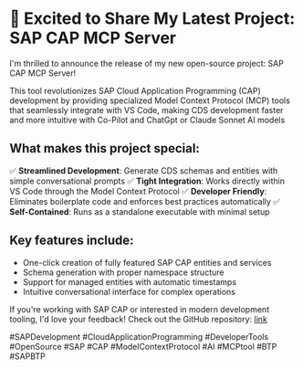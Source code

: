 # 🚀 Excited to Share My Latest Project: SAP CAP MCP Server

I'm thrilled to announce the release of my new open-source project: SAP CAP MCP Server!

This tool revolutionizes SAP Cloud Application Programming (CAP) development by providing specialized Model Context Protocol (MCP) tools that seamlessly integrate with VS Code, making CDS development faster and more intuitive with Co-Pilot and ChatGpt or Claude Sonnet AI models

## What makes this project special:

✅ **Streamlined Development**: Generate CDS schemas and entities with simple conversational prompts
✅ **Tight Integration**: Works directly within VS Code through the Model Context Protocol
✅ **Developer Friendly**: Eliminates boilerplate code and enforces best practices automatically
✅ **Self-Contained**: Runs as a standalone executable with minimal setup

## Key features include:
- One-click creation of fully featured SAP CAP entities and services
- Schema generation with proper namespace structure
- Support for managed entities with automatic timestamps
- Intuitive conversational interface for complex operations

If you're working with SAP CAP or interested in modern development tooling, I'd love your feedback! Check out the GitHub repository: [link]('https://github.com/radu103/sap-cap-mcp')

#SAPDevelopment #CloudApplicationProgramming #DeveloperTools #OpenSource #SAP #CAP #ModelContextProtocol #AI #MCPtool #BTP #SAPBTP
